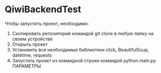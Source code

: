 # QiwiBackendTest

Чтобы запустить проект, необходимо:
1. Скопировать репозиторий командой git clone в любую папку на своем устройстве
2. Открыть проект
3. Установить все необходимые библиотеки click, BeautifulSoup, datetime, requests
4. Запустить проект из командной строки командой python main.py ПАРАМЕТРЫ
